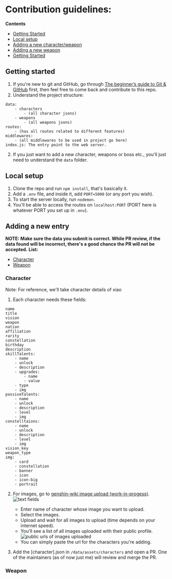 # Contribution guidelines:

**Contents**

-  [Getting Started](#getting-started)
-  [Local setup](#local-setup)
-  [Adding a new character/weapon](#adding-a-new-entry)
-  [Adding a new weapon](#getting-started)
-  [Getting Started](#getting-started)

## Getting started

1. If you're new to git and GitHub, go through [The beginner’s guide to Git & GitHub](https://www.freecodecamp.org/news/the-beginners-guide-to-git-github/) first, then feel free to come back and contribute to this repo.
2. Understand the project structure:

```
data:
    - characters
        - (all character jsons)
    - weapons
        - (all weapons jsons)
routes:
    - (has all routes related to different features)
middlewares:
    - (all middlewares to be used in project go here)
index.js: The entry point to the web server.

```

2. If you just want to add a new character, weapons or boss etc., you'll just need to understand the `data` folder.

## Local setup

1. Clone the repo and run `npm install`, that's basically it.
2. Add a `.env` file, and inside it, add `PORT=5000` (or any port you wish).
3. To start the server locally, run `nodemon`.
4. You'll be able to access the routes on `localhost:PORT` (PORT here is whatever PORT you set up in `.env`).

## Adding a new entry

**NOTE: Make sure the data you submit is correct. While PR review, if the data found will be incorrect, there's a good chance the PR will not be accepted.**
**List:**

-  [Character](#character)
-  [Weapon](#weapon)

### Character

Note: For reference, we'll take character details of xiao

1. Each character needs these fields:

```
name
title
vision
weapon
nation
affiliation
rarity
constellation
birthday
description
skillTalents:
    - name
    - unlock
    - description
    - upgrades:
        - name
        - value
    - type
    - img
passiveTalents:
    - name
    - unlock
    - description
    - level
    - img
constelltaions:
    - name
    - unlock
    - description
    - level
    - img
vision_key
weapon_type
img:
    - card
    - constellation
    - banner
    - icon
    - icon-big
    - portrait
```

2. For images, go to [genshin-wiki image upload (work-in-progess)](https://genshin-impact-wiki.vercel.app/submit-image).
   ![text fields](https://pub-1ad979b6618d4a07ab871591a84b954c.r2.dev/extras/img-upload-fields.png)

   -  Enter name of character whose image you want to upload.
   -  Select the images.
   -  Upload and wait for all images to upload (time depends on your internet speed).
   -  You'll see a list of all images uploaded with their public profile.
      ![public urls of images uploaded](https://pub-1ad979b6618d4a07ab871591a84b954c.r2.dev/extras/urls.png)
   -  You can simply paste the url for the characters you're adding.

3. Add the [character].json in `/data/assets/characters` and open a PR. One of the maintainers (as of now just me) will review and merge the PR.

### Weapon
